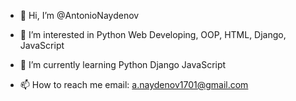 - 👋 Hi, I’m @AntonioNaydenov
- 👀 I’m interested in
Python Web Developing, OOP, HTML, Django, JavaScript

- 🌱 I’m currently learning
Python
Django
JavaScript
- 📫 How to reach me
email: a.naydenov1701@gmail.com

<!---
AntonioNaydenov/AntonioNaydenov is a ✨ special ✨ repository because its `README.md` (this file) appears on your GitHub profile.
You can click the Preview link to take a look at your changes.
--->

